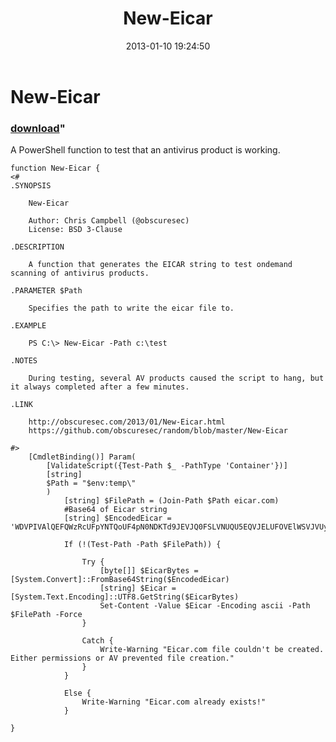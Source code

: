 ﻿---
pid:            3874
parent:         0
children:       
poster:         obscuresec
title:          New-Eicar
date:           2013-01-10 19:24:50
format:         posh
---

# New-Eicar

### [download](3874.ps1)"

A PowerShell function to test that an antivirus product is working.

```posh
function New-Eicar {
<#
.SYNOPSIS
 
    New-Eicar
       
    Author: Chris Campbell (@obscuresec)
    License: BSD 3-Clause
    
.DESCRIPTION

    A function that generates the EICAR string to test ondemand scanning of antivirus products.

.PARAMETER $Path

    Specifies the path to write the eicar file to.

.EXAMPLE

    PS C:\> New-Eicar -Path c:\test 

.NOTES

    During testing, several AV products caused the script to hang, but it always completed after a few minutes.

.LINK

    http://obscuresec.com/2013/01/New-Eicar.html
    https://github.com/obscuresec/random/blob/master/New-Eicar
    
#>
    [CmdletBinding()] Param(
        [ValidateScript({Test-Path $_ -PathType 'Container'})] 
        [string] 
        $Path = "$env:temp\"
        )            
            [string] $FilePath = (Join-Path $Path eicar.com)
            #Base64 of Eicar string
            [string] $EncodedEicar = 'WDVPIVAlQEFQWzRcUFpYNTQoUF4pN0NDKTd9JEVJQ0FSLVNUQU5EQVJELUFOVElWSVJVUy1URVNULUZJTEUhJEgrSCo='

            If (!(Test-Path -Path $FilePath)) {

                Try {
                    [byte[]] $EicarBytes = [System.Convert]::FromBase64String($EncodedEicar)
                    [string] $Eicar = [System.Text.Encoding]::UTF8.GetString($EicarBytes)
                    Set-Content -Value $Eicar -Encoding ascii -Path $FilePath -Force 
                }

                Catch {
                    Write-Warning "Eicar.com file couldn't be created. Either permissions or AV prevented file creation."
                }
            }
            
            Else {
                Write-Warning "Eicar.com already exists!"
            }

}
```
